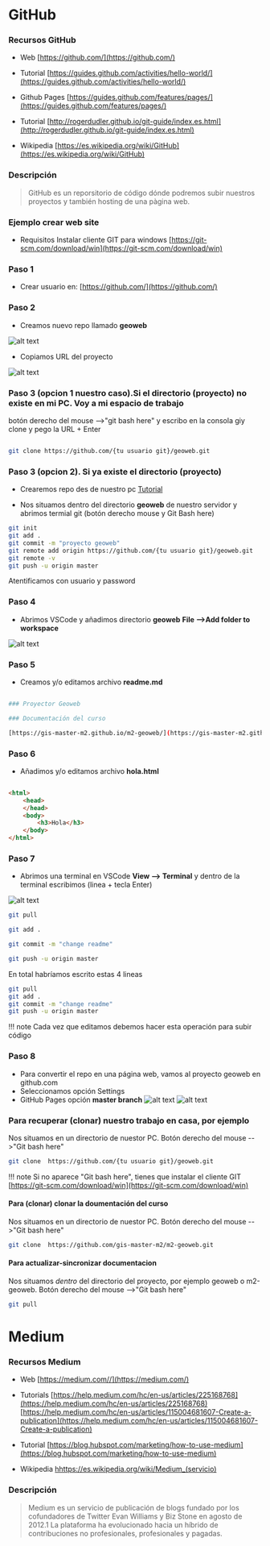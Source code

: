 

# GitHub
 
###  Recursos GitHub

* Web
[https://github.com/](https://github.com/)

* Tutorial
[https://guides.github.com/activities/hello-world/](https://guides.github.com/activities/hello-world/)

* Github Pages
[https://guides.github.com/features/pages/](https://guides.github.com/features/pages/)

* Tutorial
[http://rogerdudler.github.io/git-guide/index.es.html](http://rogerdudler.github.io/git-guide/index.es.html)

* Wikipedia
[https://es.wikipedia.org/wiki/GitHub](https://es.wikipedia.org/wiki/GitHub)

    


    
### Descripción 
>GitHub es un reporsitorio de código dónde podremos subir nuestros proyectos y también hosting de una pàgina web.

### Ejemplo crear web site

* Requisitos Instalar cliente GIT para windows [https://git-scm.com/download/win](https://git-scm.com/download/win)
 
### Paso 1

* Crear usuario en: [https://github.com/](https://github.com/)

### Paso 2

* Creamos nuevo repo llamado **geoweb**

![alt text](img/github-pas2.png "github")


* Copiamos URL del proyecto

![alt text](img/github-pas3.png "github")

### Paso 3 (opcion 1 nuestro caso).Si el directorio (proyecto) no existe en mi PC. Voy a mi espacio de trabajo
botón derecho del mouse -->"git bash here" y escribo en la consola giy clone y pego la URL + Enter

```sh

git clone https://github.com/{tu usuario git}/geoweb.git

```

### Paso 3 (opcion 2). Si ya existe el directorio (proyecto)
* Crearemos repo des de nuestro pc [Tutorial](https://help.github.com/articles/adding-an-existing-project-to-github-using-the-command-line/)

* Nos situamos dentro del directorio **geoweb** de nuestro servidor y abrimos termial git (botón derecho mouse y Git Bash here)

```sh
git init
git add .
git commit -m "proyecto geoweb"
git remote add origin https://github.com/{tu usuario git}/geoweb.git
git remote -v
git push -u origin master

```
Atentificamos con usuario y password  

### Paso 4

* Abrimos VSCode  y añadimos directorio **geoweb**  **File -->Add folder to workspace**

![alt text](img/vscode1.png "vscode")

### Paso 5

* Creamos y/o editamos archivo **readme.md**

```sh 

### Proyector Geoweb 

### Documentación del curso

[https://gis-master-m2.github.io/m2-geoweb/](https://gis-master-m2.github.io/m2-geoweb/)

``` 
 
### Paso 6

* Añadimos y/o editamos archivo **hola.html**

```html 

<html>
    <head>
    </head>
    <body>
        <h3>Hola</h3>
    </body>
</html>

``` 
     
### Paso 7

 * Abrimos una terminal en VSCode  **View --> Terminal** y dentro de la terminal escribimos (linea + tecla Enter)

![alt text](img/vscode2.png "vscode")

```sh
git pull
```
```sh
git add .
```
```sh
git commit -m "change readme"
```
```sh
git push -u origin master
```

En total habríamos escrito estas 4 lineas

```sh
git pull
git add .
git commit -m "change readme"
git push -u origin master

```

!!! note
    Cada vez que editamos debemos hacer esta operación para subir código


### Paso 8

* Para convertir el repo en una página web, vamos al proyecto geoweb en github.com
* Seleccionamos opción Settings
* GitHub Pages  opción **master branch**
![alt text](img/github.png "github")
![alt text](img/github1.png "github")

### Para recuperar (clonar) nuestro trabajo en casa, por ejemplo

Nos situamos en un directorio de nuestor PC.
Botón derecho del mouse -->"Git bash here"

```sh
git clone  https://github.com/{tu usuario git}/geoweb.git
```
!!! note
    Si no aparece "Git bash here", tienes que instalar el cliente GIT
    [https://git-scm.com/download/win](https://git-scm.com/download/win)

#### Para (clonar) clonar la doumentación del curso

Nos situamos en un directorio de nuestor PC.
Botón derecho del mouse -->"Git bash here"

```sh
git clone  https://github.com/gis-master-m2/m2-geoweb.git
```


#### Para actualizar-sincronizar documentacion

Nos situamos *dentro* del directorio del proyecto, por ejemplo geoweb o m2-geoweb.
Botón derecho del mouse -->"Git bash here"

```sh
git pull
```


# Medium

       

 
###  Recursos Medium

* Web
[https://medium.com//](https://medium.com/)

* Tutorials
[https://help.medium.com/hc/en-us/articles/225168768](https://help.medium.com/hc/en-us/articles/225168768)
[https://help.medium.com/hc/en-us/articles/115004681607-Create-a-publication](https://help.medium.com/hc/en-us/articles/115004681607-Create-a-publication)

* Tutorial
[https://blog.hubspot.com/marketing/how-to-use-medium](https://blog.hubspot.com/marketing/how-to-use-medium)

* Wikipedia
[hhttps://es.wikipedia.org/wiki/Medium_(servicio)](https://es.wikipedia.org/wiki/Medium_(servicio))

    


    
### Descripción 
>Medium es un servicio de publicación de blogs fundado por los cofundadores de Twitter Evan Williams y Biz Stone en agosto de 2012.1​ La plataforma ha evolucionado hacia un híbrido de contribuciones no profesionales, profesionales y pagadas.